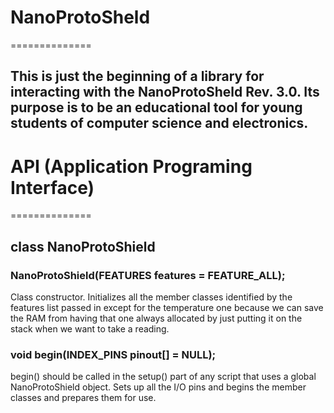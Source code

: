 # NanoProtoSheld
==============
## This is just the beginning of a library for interacting with the NanoProtoSheld Rev. 3.0. Its purpose is to be an educational tool for young students of computer science and electronics.

# API (Application Programing Interface)
==============
## class NanoProtoShield
### NanoProtoShield(FEATURES features = FEATURE_ALL);
Class constructor. Initializes all the member classes identified by the features list passed in
except for the temperature one because we can save the RAM from having that one always allocated by
just putting it on the stack when we want to take a reading.

### void begin(INDEX_PINS pinout[] = NULL);
begin() should be called in the setup() part of any script that uses a global NanoProtoShield object.
Sets up all the I/O pins and begins the member classes and prepares them for use.
